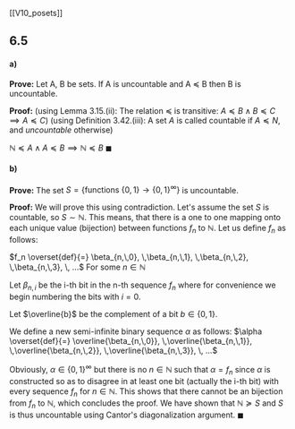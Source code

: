 
[[V10_posets]]
## 6.5
#### a)
**Prove:**
Let A, B be sets. If A is uncountable and A $\preceq$ B then B is uncountable.

**Proof:**
(using Lemma 3.15.(ii): The relation $\preceq$ is transitive: $A \preceq B \land B \preceq C \implies A \preceq C$)
(using Definition 3.42.(iii): A set $A$ is called countable if $A\preceq N$, and *uncountable* otherwise)

$\mathbb{N} \preceq A \land A \preceq B \implies \mathbb{N} \preceq B$
$\blacksquare$

#### b)
**Prove:**
The set $S = \{\text{functions }\{0,\,1\} \rightarrow \{0,\,1\}^\infty\}$ is uncountable.

**Proof:**
We will prove this using contradiction. Let's assume the set $S$ is countable, so $S \sim\mathbb{N}$. This means, that there is a one to one mapping onto each unique value (bijection) between functions $f_n$ to $\mathbb{N}$. Let us define $f_n$ as follows:

$f_n \overset{def}{=} \beta_{n,\,0}, \,\beta_{n,\,1}, \,\beta_{n,\,2}, \,\beta_{n,\,3}, \, ...$
For some $n \in \mathbb{N}$

Let $\beta_{n,\,i}$ be the i-th bit in the n-th sequence $f_n$ where for convenience we begin numbering the bits with $i = 0$.

Let $\overline{b}$ be the complement of a bit $b \in \{0,\,1\}$.

We define a new semi-infinite binary sequence $\alpha$ as follows:
$\alpha \overset{def}{=} \overline{\beta_{n,\,0}}, \,\overline{\beta_{n,\,1}}, \,\overline{\beta_{n,\,2}}, \,\overline{\beta_{n,\,3}}, \, ...$

Obviously, $\alpha \in \{0,\,1\}^\infty$ but there is no $n \in\mathbb{N}$ such that $\alpha = f_n$ since $\alpha$ is constructed so as to disagree in at least one bit (actually the i-th bit) with every sequence $f_n$ for $n \in\mathbb{N}$. This shows that there cannot be an bijection from $f_n$ to $\mathbb{N}$, which concludes the proof. We have shown that $\mathbb{N} \succeq S$ and $S$ is thus uncountable using Cantor's diagonalization argument.
$\blacksquare$
